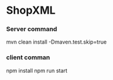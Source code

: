 # ShopXML

### Server command
mvn clean install -Dmaven.test.skip=true

### client comman
npm install
npm run start